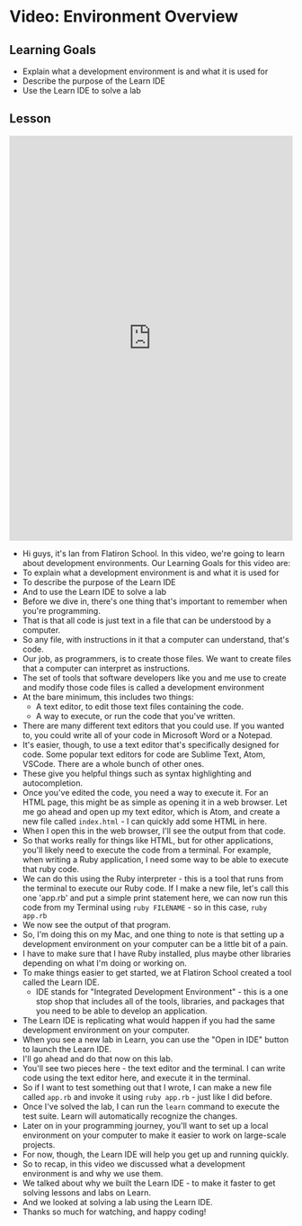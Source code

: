 # Video: Environment Overview

## Learning Goals

+ Explain what a development environment is and what it is used for
+ Describe the purpose of the Learn IDE
+ Use the Learn IDE to solve a lab

## Lesson

<iframe width="100%" height="720" src="https://www.youtube.com/embed/-5Iz6JnsUzM?rel=0&showinfo=0" frameborder="0" allowfullscreen></iframe>

+ Hi guys, it's Ian from Flatiron School. In this video, we're going to learn about development environments. Our Learning Goals for this video are:
+ To explain what a development environment is and what it is used for
+ To describe the purpose of the Learn IDE
+ And to use the Learn IDE to solve a lab
+ Before we dive in, there's one thing that's important to remember when you're programming.
+ That is that all code is just text in a file that can be understood by a computer.
+ So any file, with instructions in it that a computer can understand, that's code.
+ Our job, as programmers, is to create those files. We want to create files that  a computer can interpret as instructions.
+ The set of tools that software developers like you and me use to create and modify those code files is called a development environment
+ At the bare minimum, this includes two things:
  + A text editor, to edit those text files containing the code.
  + A way to execute, or run the code that you've written.
+ There are many different text editors that you could use. If you wanted to, you could write all of your code in Microsoft Word or a Notepad.
+ It's easier, though, to use a text editor that's specifically designed for code. Some popular text editors for code are Sublime Text, Atom, VSCode. There are a whole bunch of other ones.
+ These give you helpful things such as syntax highlighting and autocompletion.
+ Once you've edited the code, you need a way to execute it. For an HTML page, this might be as simple as opening it in a web browser. Let me go ahead and open up my text editor, which is Atom, and create a new file called `index.html` - I can quickly add some HTML in here.
+ When I open this in the web browser, I'll see the output from that code.
+ So that works really for things like HTML, but for other applications, you'll likely need to execute the code from a terminal. For example, when writing a Ruby application, I need some way to be able to execute that ruby code.
+ We can do this using the Ruby interpreter - this is a tool that runs from the terminal to execute our Ruby code. If I make a new file, let's call this one 'app.rb' and put a simple print statement here, we can now run this code from my Terminal using `ruby FILENAME` - so in this case, `ruby app.rb`
+ We now see the output of that program.
+ So, I'm doing this on my Mac, and one thing to note is that setting up a development environment on your computer can be a little bit of a pain.
+ I have to make sure that I have Ruby installed, plus maybe other libraries depending on what I'm doing or working on.
+ To make things easier to get started, we at Flatiron School created a tool called the Learn IDE.
  + IDE stands for "Integrated Development Environment" - this is a one stop shop that includes all of the tools, libraries, and packages that you need to be able to develop an application.
+ The Learn IDE is replicating what would happen if you had the same development environment on your computer.
+ When you see a new lab in Learn, you can use the "Open in IDE" button to launch the Learn IDE.
+ I'll go ahead and do that now on this lab.
+ You'll see two pieces here - the text editor and the terminal. I can write code using the text editor here, and execute it in the terminal.
+ So if I want to test something out that I wrote, I can make a new file called `app.rb` and invoke it using `ruby app.rb` - just like I did before.
+ Once I've solved the lab, I can run the `learn` command to execute the test suite. Learn will automatically recognize the changes.
+ Later on in your programming journey, you'll want to set up a local environment on your computer to make it easier to work on large-scale projects.
+ For now, though, the Learn IDE will help you get up and running quickly.
+ So to recap, in this video we discussed what a development environment is and why we use them.
+ We talked about why we built the Learn IDE - to make it faster to get solving lessons and labs on Learn.
+ And we looked at solving a lab using the Learn IDE.
+ Thanks so much for watching, and happy coding!
